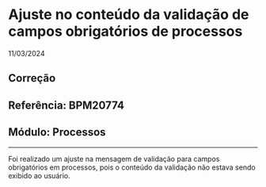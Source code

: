# Ajuste no conteúdo da validação de campos obrigatórios de processos
11/03/2024
## Correção
## Referência: BPM20774
## Módulo: Processos
***

Foi realizado um ajuste na mensagem de validação para campos obrigatórios em processos, pois o conteúdo da validação não estava sendo exibido ao usuário.